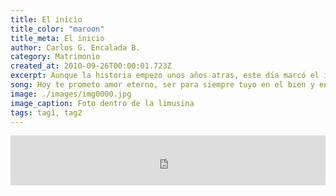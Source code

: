 ```yaml
---
title: El inicio
title_color: "maroon"
title_meta: El inicio
author: Carlos G. Encalada B.
category: Matrimonio
created_at: 2010-09-26T00:00:01.723Z
excerpt: Aunque la historia empezo unos años atras, este día marcó el inicio del resto de nuestras vidas.
song: Hoy te prometo amor eterno, ser para siempre tuyo en el bien y en el mal. Hoy te demuestro cuánto te quiero, amándote hasta mi final.
image: ./images/img0000.jpg
image_caption: Foto dentro de la limusina
tags: tag1, tag2
---
```


<div>
    <iframe src="https://open.spotify.com/embed/track/5bEn5VKDd0sD1uL2ZRCM05" width="100%" height="80" frameborder="0" allowtransparency="true" allow="encrypted-media"></iframe>
</div>

